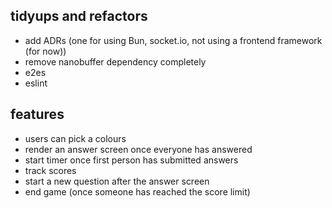 ## tidyups and refactors
- add ADRs (one for using Bun, socket.io, not using a frontend framework (for now))
- remove nanobuffer dependency completely
- e2es 
- eslint


## features

- users can pick a colours
- render an answer screen once everyone has answered
- start timer once first person has submitted answers
- track scores
- start a new question after the answer screen
- end game (once someone has reached the score limit)
